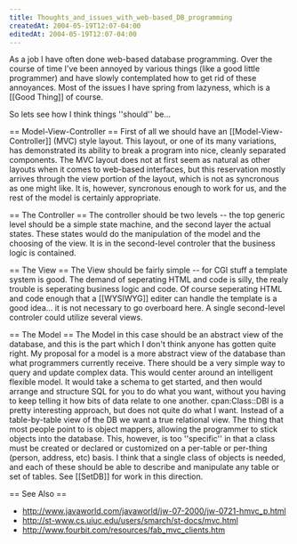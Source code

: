 ```yaml
---
title: Thoughts_and_issues_with_web-based_DB_programming
createdAt: 2004-05-19T12:07-04:00
editedAt: 2004-05-19T12:07-04:00
---
```


As a job I have often done web-based database programming. Over the course of time I've been annoyed by various things (like a good little programmer) and have slowly contemplated how to get rid of these annoyances. Most of the issues I have spring from lazyness, which is a [[Good Thing]] of course.

So lets see how I think things ''should'' be...

== Model-View-Controller ==
First of all we should have an [[Model-View-Controller]] (MVC) style layout. This layout, or one of its many variations, has demonstrated its ability to break a program into nice, cleanly separated components. The MVC layout does not at first seem as natural as other layouts when it comes to web-based interfaces, but this reservation mostly arrives through the view portion of the layout, which is not as syncronous as one might like. It is, however, syncronous enough to work for us, and the rest of the model is certainly appropriate.

== The Controller ==
The controller should be two levels -- the top generic level should be a simple state machine, and the second layer the actual states. These states would do the manipulation of the model and the choosing of the view. It is in the second-level controler that the business logic is contained.

== The View ==
The View should be fairly simple -- for CGI stuff a template system is good. The demand of seperating HTML and code is silly, the realy trouble is seperating business logic and code. Of course seperating HTML and code enough that a [[WYSIWYG]] editer can handle the template is a good idea... it is not necessary to go overboard here. A single second-level controler could utilize several views.

== The Model ==
The Model in this case should be an abstract view of the database, and this is the part which I don't think anyone has gotten quite right. My proposal for a model is a more abstract view of the database than what programmers currently receive. There should be a very simple way to query and update complex data. This would center around an intelligent flexible model. It would take a schema to get started, and then would arrange and structure SQL for you to do what you want, without you having to keep telling it how bits of data relate to one another. cpan:Class::DBI is a pretty interesting approach, but does not quite do what I want. Instead of a table-by-table view of the DB we want a true relational view. The thing that most people point to is object mappers, allowing the programmer to stick objects into the database. This, however, is too ''specific'' in that a class must be created or declared or customized on a per-table or per-thing (person, address, etc) basis. I think that a single class of objects is needed, and each of these should be able to describe and manipulate any table or set of tables. See [[SetDB]] for work in this direction.

== See Also ==
* http://www.javaworld.com/javaworld/jw-07-2000/jw-0721-hmvc_p.html
* http://st-www.cs.uiuc.edu/users/smarch/st-docs/mvc.html
* http://www.fourbit.com/resources/fab_mvc_clients.htm


